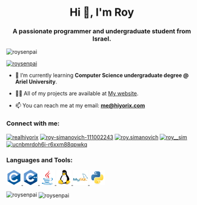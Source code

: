 <h1 align="center">Hi 👋, I'm Roy</h1>
<h3 align="center">A passionate programmer and undergraduate student from Israel.</h3>

<p align="left"> <img src="https://komarev.com/ghpvc/?username=roysenpai&label=Profile%20views&color=0e75b6&style=flat" alt="roysenpai" /> </p>

<p align="left"> <a href="https://github.com/ryo-ma/github-profile-trophy"><img src="https://github-profile-trophy.vercel.app/?username=roysenpai&theme=monokai" alt="roysenpai" /></a> </p>

- 🌱 I’m currently learning **Computer Science undergraduate degree @ Ariel University**.

- 👨‍💻 All of my projects are available at [My website](https://www.hiyorix.com/).

- 📫 You can reach me at my email: **me@hiyorix.com**

<h3 align="left">Connect with me:</h3>
<p align="left">
<a href="https://twitter.com/realhiyorix" target="blank"><img align="center" src="https://raw.githubusercontent.com/rahuldkjain/github-profile-readme-generator/master/src/images/icons/Social/twitter.svg" alt="realhiyorix" height="30" width="40" /></a>
<a href="https://linkedin.com/in/roy-simanovich-111002243" target="blank"><img align="center" src="https://raw.githubusercontent.com/rahuldkjain/github-profile-readme-generator/master/src/images/icons/Social/linked-in-alt.svg" alt="roy-simanovich-111002243" height="30" width="40" /></a>
<a href="https://fb.com/roy.simanovich" target="blank"><img align="center" src="https://raw.githubusercontent.com/rahuldkjain/github-profile-readme-generator/master/src/images/icons/Social/facebook.svg" alt="roy.simanovich" height="30" width="40" /></a>
<a href="https://instagram.com/roy__sim" target="blank"><img align="center" src="https://raw.githubusercontent.com/rahuldkjain/github-profile-readme-generator/master/src/images/icons/Social/instagram.svg" alt="roy__sim" height="30" width="40" /></a>
<a href="https://www.youtube.com/c/ucnbmrdoh6i-r6xxm88qpwkq" target="blank"><img align="center" src="https://raw.githubusercontent.com/rahuldkjain/github-profile-readme-generator/master/src/images/icons/Social/youtube.svg" alt="ucnbmrdoh6i-r6xxm88qpwkq" height="30" width="40" /></a>
</p>

<h3 align="left">Languages and Tools:</h3>
<p align="left"> <a href="https://www.cprogramming.com/" target="_blank" rel="noreferrer"> <img src="https://raw.githubusercontent.com/devicons/devicon/master/icons/c/c-original.svg" alt="c" width="40" height="40"/> </a> <a href="https://www.w3schools.com/cpp/" target="_blank" rel="noreferrer"> <img src="https://raw.githubusercontent.com/devicons/devicon/master/icons/cplusplus/cplusplus-original.svg" alt="cplusplus" width="40" height="40"/> </a> <a href="https://www.java.com" target="_blank" rel="noreferrer"> <img src="https://raw.githubusercontent.com/devicons/devicon/master/icons/java/java-original.svg" alt="java" width="40" height="40"/> </a> <a href="https://www.linux.org/" target="_blank" rel="noreferrer"> <img src="https://raw.githubusercontent.com/devicons/devicon/master/icons/linux/linux-original.svg" alt="linux" width="40" height="40"/> </a> <a href="https://www.mysql.com/" target="_blank" rel="noreferrer"> <img src="https://raw.githubusercontent.com/devicons/devicon/master/icons/mysql/mysql-original-wordmark.svg" alt="mysql" width="40" height="40"/> </a> <a href="https://www.python.org" target="_blank" rel="noreferrer"> <img src="https://raw.githubusercontent.com/devicons/devicon/master/icons/python/python-original.svg" alt="python" width="40" height="40"/> </a> </p>

<p><img align="left" src="https://github-readme-stats.vercel.app/api/top-langs?username=roysenpai&show_icons=true&locale=en&layout=compact&theme=dark" alt="roysenpai" /></p>

<p>&nbsp;<img align="center" src="https://github-readme-stats.vercel.app/api?username=roysenpai&show_icons=true&locale=en&theme=dark" alt="roysenpai" /></p>
